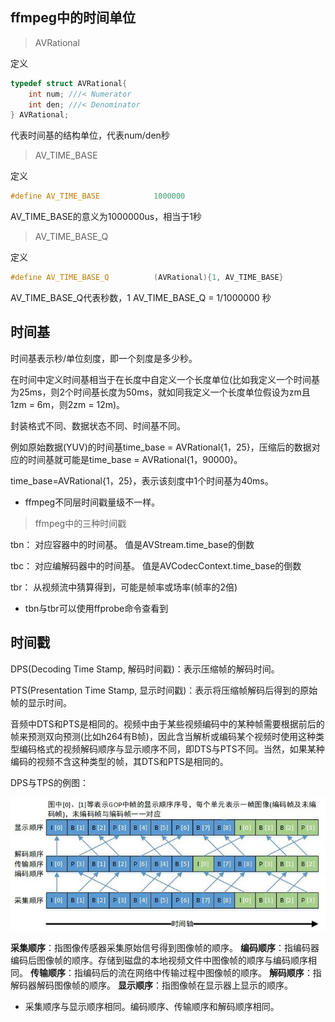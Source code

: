 ## ffmpeg中的时间单位

> AVRational

定义

```c++
typedef struct AVRational{
    int num; ///< Numerator
    int den; ///< Denominator
} AVRational;
```

代表时间基的结构单位，代表num/den秒



> AV_TIME_BASE

定义

```c++
#define AV_TIME_BASE            1000000
```

AV_TIME_BASE的意义为1000000us，相当于1秒



> AV_TIME_BASE_Q

定义

```c++
#define AV_TIME_BASE_Q          (AVRational){1, AV_TIME_BASE}
```

AV_TIME_BASE_Q代表秒数，1 AV_TIME_BASE_Q = 1/1000000 秒





## 时间基

时间基表示秒/单位刻度，即一个刻度是多少秒。

在时间中定义时间基相当于在长度中自定义一个长度单位(比如我定义一个时间基为25ms，则2个时间基长度为50ms，就如同我定义一个长度单位假设为zm且1zm = 6m，则2zm = 12m)。

封装格式不同、数据状态不同、时间基不同。

例如原始数据(YUV)的时间基time_base = AVRational{1，25}，压缩后的数据对应的时间基就可能是time_base = AVRational{1，90000}。

time_base=AVRational{1，25}，表示该刻度中1个时间基为40ms。

* ffmpeg不同层时间戳量级不一样。



> ffmpeg中的三种时间戳

tbn： 对应容器中的时间基。 值是AVStream.time_base的倒数

tbc： 对应编解码器中的时间基。 值是AVCodecContext.time_base的倒数

tbr： 从视频流中猜算得到，可能是帧率或场率(帧率的2倍)

* tbn与tbr可以使用ffprobe命令查看到

## 时间戳

DPS(Decoding Time Stamp, 解码时间戳)：表示压缩帧的解码时间。

PTS(Presentation Time Stamp, 显示时间戳)：表示将压缩帧解码后得到的原始帧的显示时间。



音频中DTS和PTS是相同的。视频中由于某些视频编码中的某种帧需要根据前后的帧来预测双向预测(比如h264有B帧)，因此含当解析或编码某个视频时使用这种类型编码格式的视频解码顺序与显示顺序不同，即DTS与PTS不同。当然，如果某种编码的视频不含这种类型的帧，其DTS和PTS是相同的。

DPS与TPS的例图：

![](./图片/DPS和PTS时间戳.png)

**采集顺序**：指图像传感器采集原始信号得到图像帧的顺序。
**编码顺序**：指编码器编码后图像帧的顺序。存储到磁盘的本地视频文件中图像帧的顺序与编码顺序相同。
**传输顺序**：指编码后的流在网络中传输过程中图像帧的顺序。
**解码顺序**：指解码器解码图像帧的顺序。
**显示顺序**：指图像帧在显示器上显示的顺序。

* 采集顺序与显示顺序相同。编码顺序、传输顺序和解码顺序相同。